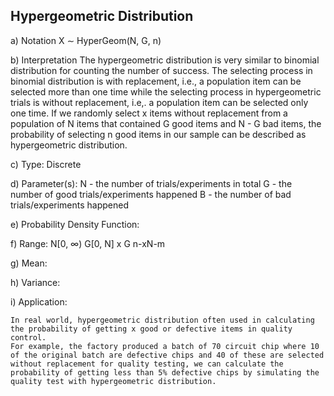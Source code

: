 ## Hypergeometric Distribution

a) Notation
X ∼ HyperGeom(N, G, n)

b) Interpretation
	The hypergeometric distribution is very similar to binomial distribution for counting the number of success. The selecting process in binomial distribution is with replacement, i.e., a population item can be selected more than one time while the selecting process in hypergeometric trials is without replacement, i.e,. a population item can be selected only one time. If we randomly select x items without replacement from a population of N items that contained G good items and N - G bad items, the probability of selecting n good items in our sample can be described as hypergeometric distribution.

c) Type:
Discrete

d) Parameter(s):
	N - the number of trials/experiments in total
	G - the number of good trials/experiments happened
	B - the number of bad trials/experiments happened

e) Probability Density Function:
	

f) Range:
	N[0, ∞)
G[0, N]
x  G
n-xN-m

g) Mean:
	

h) Variance:


i) Application:

	In real world, hypergeometric distribution often used in calculating the probability of getting x good or defective items in quality control.
	For example, the factory produced a batch of 70 circuit chip where 10 of the original batch are defective chips and 40 of these are selected without replacement for quality testing, we can calculate the probability of getting less than 5% defective chips by simulating the quality test with hypergeometric distribution.

